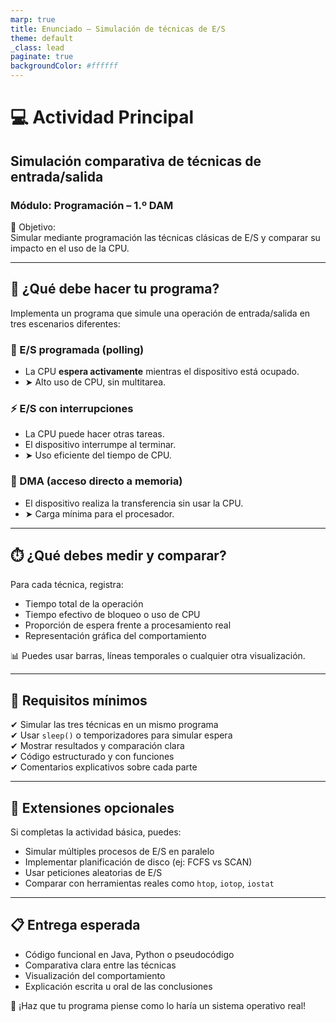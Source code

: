 ```yaml
---
marp: true
title: Enunciado – Simulación de técnicas de E/S
theme: default
_class: lead
paginate: true
backgroundColor: #ffffff
---
```


# 💻 Actividad Principal  
## Simulación comparativa de técnicas de entrada/salida  
### Módulo: Programación – 1.º DAM

🎯 Objetivo:  
Simular mediante programación las técnicas clásicas de E/S y comparar su impacto en el uso de la CPU.

---

## 🧪 ¿Qué debe hacer tu programa?

Implementa un programa que simule una operación de entrada/salida en tres escenarios diferentes:

### 🔁 E/S programada (polling)
- La CPU **espera activamente** mientras el dispositivo está ocupado.  
- ➤ Alto uso de CPU, sin multitarea.

### ⚡ E/S con interrupciones
- La CPU puede hacer otras tareas.  
- El dispositivo interrumpe al terminar.  
- ➤ Uso eficiente del tiempo de CPU.

### 🚀 DMA (acceso directo a memoria)
- El dispositivo realiza la transferencia sin usar la CPU.  
- ➤ Carga mínima para el procesador.

---

## ⏱️ ¿Qué debes medir y comparar?

Para cada técnica, registra:

- Tiempo total de la operación  
- Tiempo efectivo de bloqueo o uso de CPU  
- Proporción de espera frente a procesamiento real  
- Representación gráfica del comportamiento

📊 Puedes usar barras, líneas temporales o cualquier otra visualización.

---

## 🧩 Requisitos mínimos

✔ Simular las tres técnicas en un mismo programa  
✔ Usar `sleep()` o temporizadores para simular espera  
✔ Mostrar resultados y comparación clara  
✔ Código estructurado y con funciones  
✔ Comentarios explicativos sobre cada parte

---

## 🌟 Extensiones opcionales

Si completas la actividad básica, puedes:

- Simular múltiples procesos de E/S en paralelo  
- Implementar planificación de disco (ej: FCFS vs SCAN)  
- Usar peticiones aleatorias de E/S  
- Comparar con herramientas reales como `htop`, `iotop`, `iostat`

---

## 📋 Entrega esperada

- Código funcional en Java, Python o pseudocódigo  
- Comparativa clara entre las técnicas  
- Visualización del comportamiento  
- Explicación escrita u oral de las conclusiones

🎯 ¡Haz que tu programa piense como lo haría un sistema operativo real!
